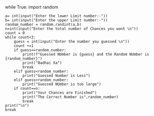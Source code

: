 while True:
    import random

    a= int(input("Enter the lower Limit number:-"))
    b= int(input("Enter the upper Limit number:-"))
    random_number = random.randint(a,b)
    n=int(input("Enter the total number of Chances you want \n"))
    count = 0
    while count<3:
        guess = int(input("Enter the number you guessed \n"))
        count +=1
        if guess==random_number:
            print(f"Guessed NUmber is {guess} and the Random NUmber is {random_number}")
            print("Badhai Xa")
            break
        elif guess<random_number:
            print("Guessed Number is Less")
        elif guess>random_number:
            print("Guessed NUmber is too large")
        if count==n:
            print("Your Chances are Finished")
            print("The Correct Number is",random_number)
            break
    print("\n")
    break


